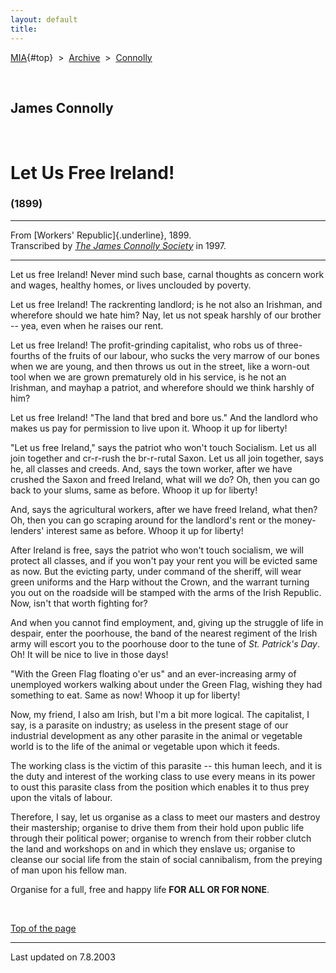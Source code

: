 ```yaml
---
layout: default
title: 
---
```

[MIA](../../../../index.htm){#top}  \> 
[Archive](../../../index.htm)  \>  [Connolly](../../index.htm)

 

## James Connolly

 

# Let Us Free Ireland!

### (1899)

------------------------------------------------------------------------

From [Workers' Republic]{.underline}, 1899.\
Transcribed by [*The James Connolly
Society*](http://www.wageslave.org/jcs/) in 1997.

------------------------------------------------------------------------

Let us free Ireland! Never mind such base, carnal thoughts as concern
work and wages, healthy homes, or lives unclouded by poverty.

Let us free Ireland! The rackrenting landlord; is he not also an
Irishman, and wherefore should we hate him? Nay, let us not speak
harshly of our brother -- yea, even when he raises our rent.

Let us free Ireland! The profit-grinding capitalist, who robs us of
three-fourths of the fruits of our labour, who sucks the very marrow of
our bones when we are young, and then throws us out in the street, like
a worn-out tool when we are grown prematurely old in his service, is he
not an Irishman, and mayhap a patriot, and wherefore should we think
harshly of him?

Let us free Ireland! "The land that bred and bore us." And the landlord
who makes us pay for permission to live upon it. Whoop it up for
liberty!

"Let us free Ireland," says the patriot who won't touch Socialism. Let
us all join together and cr-r-rush the br-r-rutal Saxon. Let us all join
together, says he, all classes and creeds. And, says the town worker,
after we have crushed the Saxon and freed Ireland, what will we do? Oh,
then you can go back to your slums, same as before. Whoop it up for
liberty!

And, says the agricultural workers, after we have freed Ireland, what
then? Oh, then you can go scraping around for the landlord's rent or the
money-lenders' interest same as before. Whoop it up for liberty!

After Ireland is free, says the patriot who won't touch socialism, we
will protect all classes, and if you won't pay your rent you will be
evicted same as now. But the evicting party, under command of the
sheriff, will wear green uniforms and the Harp without the Crown, and
the warrant turning you out on the roadside will be stamped with the
arms of the Irish Republic. Now, isn't that worth fighting for?

And when you cannot find employment, and, giving up the struggle of life
in despair, enter the poorhouse, the band of the nearest regiment of the
Irish army will escort you to the poorhouse door to the tune of *St.
Patrick\'s Day*. Oh! It will be nice to live in those days!

"With the Green Flag floating o'er us" and an ever-increasing army of
unemployed workers walking about under the Green Flag, wishing they had
something to eat. Same as now! Whoop it up for liberty!

Now, my friend, I also am Irish, but I'm a bit more logical. The
capitalist, I say, is a parasite on industry; as useless in the present
stage of our industrial development as any other parasite in the animal
or vegetable world is to the life of the animal or vegetable upon which
it feeds.

The working class is the victim of this parasite -- this human leech,
and it is the duty and interest of the working class to use every means
in its power to oust this parasite class from the position which enables
it to thus prey upon the vitals of labour.

Therefore, I say, let us organise as a class to meet our masters and
destroy their mastership; organise to drive them from their hold upon
public life through their political power; organise to wrench from their
robber clutch the land and workshops on and in which they enslave us;
organise to cleanse our social life from the stain of social
cannibalism, from the preying of man upon his fellow man.

Organise for a full, free and happy life **FOR ALL OR FOR NONE**.

 

[Top of the page](#top)

------------------------------------------------------------------------

Last updated on 7.8.2003
